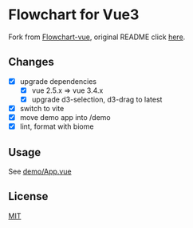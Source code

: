 # Flowchart for Vue3

Fork from [Flowchart-vue](https://github.com/joyceworks/flowchart-vue), original README click [here](README.old.md).

## Changes

- [x] upgrade dependencies
  - [x] vue 2.5.x => vue 3.4.x
  - [x] upgrade d3-selection, d3-drag to latest
- [x] switch to vite
- [x] move demo app into /demo
- [x] lint, format with biome

## Usage

See [demo/App.vue](./demo/App.vue)

## License

[MIT](LICENSE)
